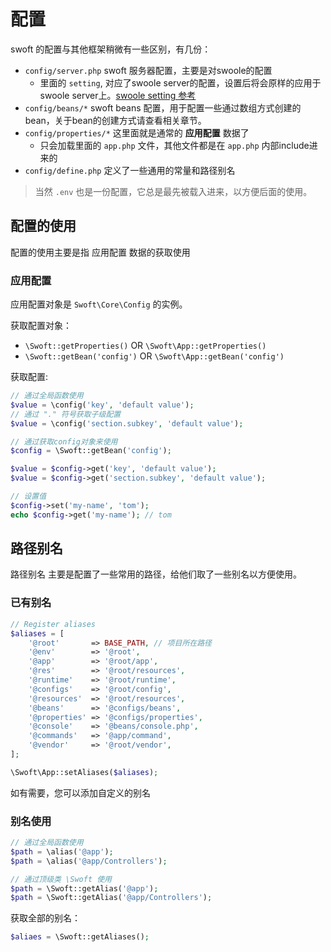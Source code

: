 # 配置

swoft 的配置与其他框架稍微有一些区别，有几份：

- `config/server.php` swoft 服务器配置，主要是对swoole的配置
  - 里面的 `setting`, 对应了swoole server的配置，设置后将会原样的应用于swoole server上。[swoole setting 参考](https://wiki.swoole.com/wiki/page/274.html)
- `config/beans/*` swoft beans 配置，用于配置一些通过数组方式创建的bean，关于bean的创建方式请查看相关章节。
- `config/properties/*` 这里面就是通常的 **应用配置** 数据了
  - 只会加载里面的 `app.php` 文件，其他文件都是在 `app.php` 内部include进来的
- `config/define.php` 定义了一些通用的常量和路径别名

> 当然 `.env` 也是一份配置，它总是最先被载入进来，以方便后面的使用。

## 配置的使用

配置的使用主要是指 应用配置 数据的获取使用

### 应用配置

应用配置对象是 `Swoft\Core\Config` 的实例。

获取配置对象：

- `\Swoft::getProperties()` OR `\Swoft\App::getProperties()`
- `\Swoft::getBean('config')` OR `\Swoft\App::getBean('config')`

获取配置:

```php
// 通过全局函数使用
$value = \config('key', 'default value');
// 通过 "." 符号获取子级配置
$value = \config('section.subkey', 'default value');

// 通过获取config对象来使用
$config = \Swoft::getBean('config');

$value = $config->get('key', 'default value');
$value = $config->get('section.subkey', 'default value');

// 设置值
$config->set('my-name', 'tom');
echo $config->get('my-name'); // tom
```

## 路径别名

路径别名 主要是配置了一些常用的路径，给他们取了一些别名以方便使用。

### 已有别名

```php
// Register aliases
$aliases = [
    '@root'       => BASE_PATH, // 项目所在路径
    '@env'        => '@root',
    '@app'        => '@root/app',
    '@res'        => '@root/resources',
    '@runtime'    => '@root/runtime',
    '@configs'    => '@root/config',
    '@resources'  => '@root/resources',
    '@beans'      => '@configs/beans',
    '@properties' => '@configs/properties',
    '@console'    => '@beans/console.php',
    '@commands'   => '@app/command',
    '@vendor'     => '@root/vendor',
];

\Swoft\App::setAliases($aliases);
```

如有需要，您可以添加自定义的别名

### 别名使用

```php
// 通过全局函数使用
$path = \alias('@app');
$path = \alias('@app/Controllers');

// 通过顶级类 \Swoft 使用
$path = \Swoft::getAlias('@app');
$path = \Swoft::getAlias('@app/Controllers');
```

获取全部的别名：

```php
$aliaes = \Swoft::getAliases();
```

